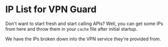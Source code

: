 # IP List for VPN Guard

Don't want to start fresh and start calling APIs? Well, you can get some IPs from here and throw them in your `cache` file after initial startup.

We have the IPs broken down into the VPN service they're provided from.

